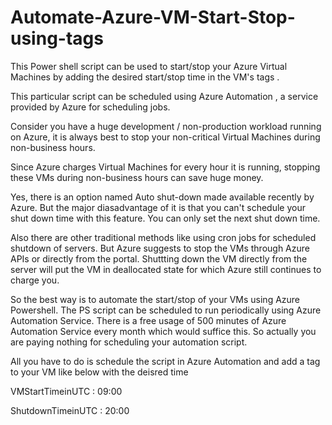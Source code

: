# Automate-Azure-VM-Start-Stop-using-tags
This Power shell script can be used to start/stop your Azure Virtual Machines by adding the desired start/stop time in the VM's tags .


This particular script can be scheduled using Azure Automation , a service provided by Azure for scheduling jobs.

Consider you have a huge development / non-production workload running on Azure, it is always best to stop your non-critical Virtual Machines during non-business hours. 

Since Azure charges Virtual Machines for every hour it is running, stopping these VMs during non-business hours can save huge money.

Yes, there is an option named Auto shut-down made available recently by Azure. But the major diasadvantage of it is that you can't schedule your shut down time with this feature. You can only set the next shut down time. 

Also there are other traditional methods like using cron jobs for scheduled shutdown of servers. But Azure suggests to stop the VMs through Azure APIs or directly from the portal. Shuttting down the VM directly from the server will put the VM in deallocated state for which Azure still continues to charge you.

So the best way is to automate the start/stop of your VMs using Azure Powershell. The PS script can be scheduled to run periodically using Azure Automation Service. There is a free usage of 500 minutes of Azure Automation Service every month which would suffice this. So actually you are paying nothing for scheduling your automation script.

All you have to do is schedule the script in Azure Automation and add a tag to your VM like below with the deisred time

VMStartTimeinUTC : 09:00

ShutdownTimeinUTC : 20:00

